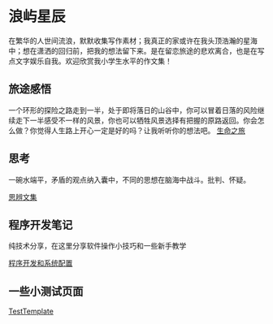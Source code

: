 # 浪屿星辰

在繁华的人世间流浪，默默收集写作素材；我真正的家或许在我头顶浩瀚的星海中；想在潇洒的回归前，把我的想法留下来。是在留恋旅途的悲欢离合，也是在写点文字娱乐自我。欢迎欣赏我小学生水平的作文集！


## 旅途感悟

一个环形的探险之路走到一半，处于即将落日的山谷中，你可以冒着日落的风险继续走下一半感受不一样的风景，你也可以牺牲风景选择有把握的原路返回。你会怎么做？你觉得人生路上开心一定是好的吗？让我听听你的想法吧。
[生命之旅](Feelings.md)



## 思考

一碗水端平，矛盾的观点纳入囊中，不同的思想在脑海中战斗。批判、怀疑。

[思辨文集](Thinking.md)


## 程序开发笔记

纯技术分享，在这里分享软件操作小技巧和一些新手教学

[程序开发和系统配置](Coding.md)

## 一些小测试页面
[TestTemplate](test/README.md)

<div style="display:none">

[Some notes](temporarynotes.md)



</div>

